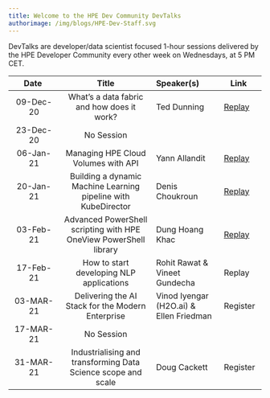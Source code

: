 ```yaml
---
title: Welcome to the HPE Dev Community DevTalks
authorimage: /img/blogs/HPE-Dev-Staff.svg
---
```


DevTalks are developer/data scientist focused 1-hour sessions delivered by the HPE Developer Community
 every other week on Wednesdays, at 5 PM CET. 

|&nbsp;&nbsp;&nbsp;&nbsp;&nbsp;Date&nbsp;&nbsp;&nbsp;&nbsp;&nbsp;&nbsp;          | Title  | Speaker(s)  |&nbsp;&nbsp;&nbsp;Link&nbsp;&nbsp;&nbsp;&nbsp;&nbsp;   |
|:-------------:|:------------:|:------- |:-------------|
| 09-Dec-20 | What’s a data fabric and how does it work?                                                     | Ted Dunning               | [Replay](https://vimeo.com/489790992/47e806f228) |
| 23-Dec-20 | No Session                                                                                     |                           |          |
| 06-Jan-21 | Managing HPE Cloud Volumes with API                                                            | Yann Allandit             | [Replay](https://vimeo.com/498286520/1a5f5f742a)   |
| 20-Jan-21 | Building a dynamic Machine Learning pipeline with KubeDirector                                 | Denis Choukroun           | [Replay](https://vimeo.com/503611948) |
| 03-Feb-21 | Advanced PowerShell scripting with HPE OneView PowerShell library | Dung Hoang Khac | [Replay](https://vimeo.com/508802530) |
| 17-Feb-21 | How to start developing NLP applications | Rohit Rawat & Vineet Gundecha           | Replay |
| 03-MAR-21 | Delivering the AI Stack for the Modern Enterprise | Vinod Iyengar (H2O.ai) &  Ellen Friedman | Register |
| 17-MAR-21 | No Session | | | 
| 31-MAR-21 | Industrialising and transforming Data Science scope and scale | Doug Cackett | Register |  